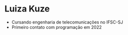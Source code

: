 # Luiza Kuze

- Cursando engenharia de telecomunicações no IFSC-SJ
- Primeiro contato com programação em 2022
